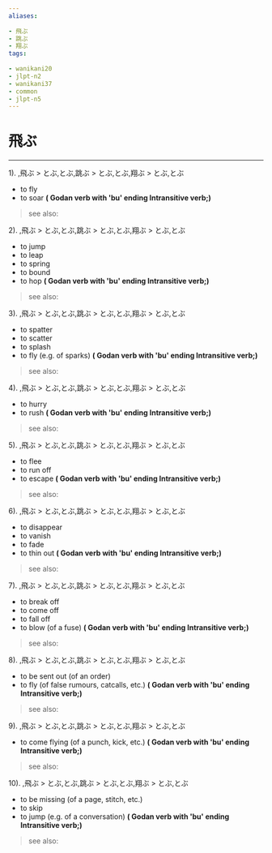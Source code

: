 ```yaml
---
aliases:
    
- 飛ぶ
- 跳ぶ
- 翔ぶ
tags:
    
- wanikani20
- jlpt-n2
- wanikani37
- common
- jlpt-n5
---
```


# 飛ぶ
---
1).
,飛ぶ > とぶ,とぶ,跳ぶ > とぶ,とぶ,翔ぶ > とぶ,とぶ

- to fly
- to soar
**( Godan verb with 'bu' ending Intransitive verb;)**
> see also: 
            
2).
,飛ぶ > とぶ,とぶ,跳ぶ > とぶ,とぶ,翔ぶ > とぶ,とぶ

- to jump
- to leap
- to spring
- to bound
- to hop
**( Godan verb with 'bu' ending Intransitive verb;)**
> see also: 
            
3).
,飛ぶ > とぶ,とぶ,跳ぶ > とぶ,とぶ,翔ぶ > とぶ,とぶ

- to spatter
- to scatter
- to splash
- to fly (e.g. of sparks)
**( Godan verb with 'bu' ending Intransitive verb;)**
> see also: 
            
4).
,飛ぶ > とぶ,とぶ,跳ぶ > とぶ,とぶ,翔ぶ > とぶ,とぶ

- to hurry
- to rush
**( Godan verb with 'bu' ending Intransitive verb;)**
> see also: 
            
5).
,飛ぶ > とぶ,とぶ,跳ぶ > とぶ,とぶ,翔ぶ > とぶ,とぶ

- to flee
- to run off
- to escape
**( Godan verb with 'bu' ending Intransitive verb;)**
> see also: 
            
6).
,飛ぶ > とぶ,とぶ,跳ぶ > とぶ,とぶ,翔ぶ > とぶ,とぶ

- to disappear
- to vanish
- to fade
- to thin out
**( Godan verb with 'bu' ending Intransitive verb;)**
> see also: 
            
7).
,飛ぶ > とぶ,とぶ,跳ぶ > とぶ,とぶ,翔ぶ > とぶ,とぶ

- to break off
- to come off
- to fall off
- to blow (of a fuse)
**( Godan verb with 'bu' ending Intransitive verb;)**
> see also: 
            
8).
,飛ぶ > とぶ,とぶ,跳ぶ > とぶ,とぶ,翔ぶ > とぶ,とぶ

- to be sent out (of an order)
- to fly (of false rumours, catcalls, etc.)
**( Godan verb with 'bu' ending Intransitive verb;)**
> see also: 
            
9).
,飛ぶ > とぶ,とぶ,跳ぶ > とぶ,とぶ,翔ぶ > とぶ,とぶ

- to come flying (of a punch, kick, etc.)
**( Godan verb with 'bu' ending Intransitive verb;)**
> see also: 
            
10).
,飛ぶ > とぶ,とぶ,跳ぶ > とぶ,とぶ,翔ぶ > とぶ,とぶ

- to be missing (of a page, stitch, etc.)
- to skip
- to jump (e.g. of a conversation)
**( Godan verb with 'bu' ending Intransitive verb;)**
> see also: 
            